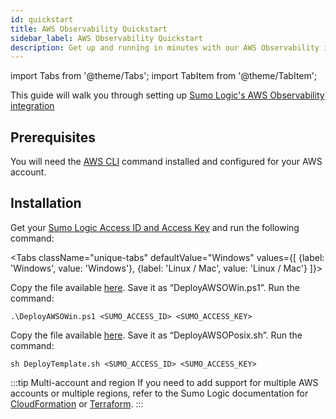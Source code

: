 ```yaml
---
id: quickstart
title: AWS Observability Quickstart
sidebar_label: AWS Observability Quickstart
description: Get up and running in minutes with our AWS Observability integration.
---
```


import Tabs from '@theme/Tabs';
import TabItem from '@theme/TabItem';


This guide will walk you through setting up [Sumo Logic's AWS Observability integration](https://www.sumologic.com/application/aws-observability/)

## Prerequisites
You will need the [AWS CLI](https://aws.amazon.com/cli/) command installed and configured for your AWS account.


## Installation

Get your [Sumo Logic Access ID and Access Key](/docs/manage/security/access-keys) and run the following command:

<Tabs
className="unique-tabs"
defaultValue="Windows"
values={[
{label: 'Windows', value: 'Windows'},
{label: 'Linux / Mac', value: 'Linux / Mac'}
]}>

<TabItem value="Windows">

Copy the file available [here](https://github.com/SumoLogic/sumologic-solution-templates/blob/ad7b301522b2afb6abfb9cd388761f3ecf74d1db/aws-observability/scripts/AWSOAutoSetupScript/DeployAWSOWin.ps1). Save it as “DeployAWSOWin.ps1”. Run the command:

```
.\DeployAWSOWin.ps1 <SUMO_ACCESS_ID> <SUMO_ACCESS_KEY>
```


</TabItem>
<TabItem value="Linux / Mac">

Copy the file available [here](https://github.com/SumoLogic/sumologic-solution-templates/blob/ad7b301522b2afb6abfb9cd388761f3ecf74d1db/aws-observability/scripts/AWSOAutoSetupScript/DeployAWSOPosix.sh). Save it as “DeployAWSOPosix.sh”. Run the command:

```
sh DeployTemplate.sh <SUMO_ACCESS_ID> <SUMO_ACCESS_KEY>
```

</TabItem>
</Tabs>

:::tip Multi-account and region
If you need to add support for multiple AWS accounts or multiple regions, refer to the Sumo Logic documentation for [CloudFormation](/docs/observability/aws/deploy-use-aws-observability/deploy-with-aws-cloudformation) or [Terraform](docs/observability/aws/deploy-use-aws-observability/deploy-with-terraform.md).
:::

